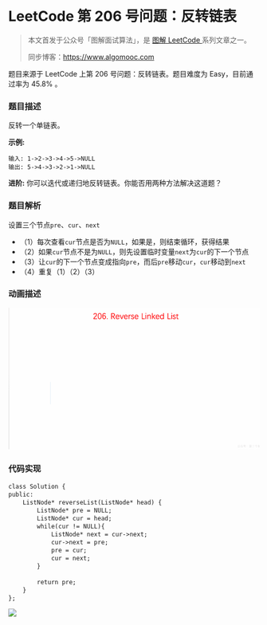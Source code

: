 # LeetCode 第 206 号问题：反转链表

> 本文首发于公众号「图解面试算法」，是 [图解 LeetCode ](<https://github.com/MisterBooo/LeetCodeAnimation>) 系列文章之一。
>
> 同步博客：https://www.algomooc.com

题目来源于 LeetCode 上第 206 号问题：反转链表。题目难度为 Easy，目前通过率为 45.8% 。

### 题目描述

反转一个单链表。

**示例:**

```
输入: 1->2->3->4->5->NULL
输出: 5->4->3->2->1->NULL
```

**进阶:**
你可以迭代或递归地反转链表。你能否用两种方法解决这道题？

### 题目解析

设置三个节点`pre`、`cur`、`next`

- （1）每次查看`cur`节点是否为`NULL`，如果是，则结束循环，获得结果
- （2）如果`cur`节点不是为`NULL`，则先设置临时变量`next`为`cur`的下一个节点
- （3）让`cur`的下一个节点变成指向`pre`，而后`pre`移动`cur`，`cur`移动到`next`
- （4）重复（1）（2）（3）

### 动画描述

![](../Animation/Animation.gif)

### 代码实现

```
class Solution {
public:
    ListNode* reverseList(ListNode* head) {
        ListNode* pre = NULL;
        ListNode* cur = head;
        while(cur != NULL){
            ListNode* next = cur->next;
            cur->next = pre;
            pre = cur;
            cur = next;
        }

        return pre;
    }
};
```



![](../../Pictures/qrcode.jpg)